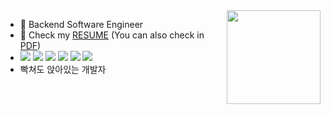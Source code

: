 
<img src = "https://user-images.githubusercontent.com/20367043/102791318-307f7600-43ea-11eb-940c-f63f87db2ec4.gif" width = "150px" align = "right">


- 🥨 Backend Software Engineer
- 🌈 Check my [RESUME](https://www.notion.so/d1c17e0d367e41f6a9e993d8963b39a7) (You can also check in [PDF](https://drive.google.com/file/d/16G8i6UHhM-4bC4aZBnUdNywgtOnBh7vS/view?usp=sharing))
- <img src="https://img.shields.io/badge/Java-FF9E0F?style=flat-square&logo=Java&logoColor=white"/></a>
<img src="https://img.shields.io/badge/SpringBoot-6DB33F?style=flat-square&logo=Spring&logoColor=white"/></a>
<img src="https://img.shields.io/badge/Python-3776AB?style=flat-square&logo=Python&logoColor=white"/></a>
<img src="https://img.shields.io/badge/Flask-000000?style=flat-square&logo=Flask&logoColor=white"/></a>
<img src="https://img.shields.io/badge/MySQL-4479A1?style=flat-square&logo=MySQL&logoColor=white"/></a>
<img src="https://img.shields.io/badge/MongoDB-47A248?style=flat-square&logo=MongoDB&logoColor=white"/></a>
- 빡쳐도 앉아있는 개발자


